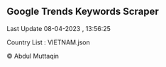 

## Google Trends Keywords Scraper 
 
Last Update 08-04-2023 , 13:56:25

Country List :
VIETNAM.json



© Abdul Muttaqin 
